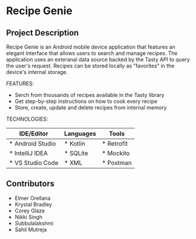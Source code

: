 # Recipe Genie

## Project Description
Recipe Genie is an Android mobile device application that features an
elegant interface that allows users to search and manage recipes. The
application uses an exteranal data source backed by the Tasty API to query the
user's request. Recipes can be stored locally as "favorites" in the device's
internal storage.

FEATURES: 
 * Serch from thousands of recipes available in the Tasty library
 * Get step-by-step instructions on how to cook every recipe
 * Store, create, update and delete recipes from internal memory

TECHNOLOGIES:

| IDE/Editor        | Languages   | Tools      |
| ----------------- | ----------- | ---------- |
| * Android Studio  | * Kotlin    | * Retrofit |
| * IntelliJ IDEA   | * SQLite    | * Mockito  |
| * VS Studio Code  | * XML       | * Postman  |


## Contributors
* Elmer Orellana
* Krystal Bradley
* Corey Glaze 
* Nikki Singh
* Subbulalakshmi  
* Sahil Mutreja  
